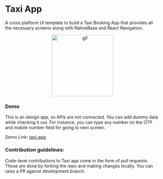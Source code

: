 # Taxi App

A cross platform UI template to build a Taxi Booking App that provides all the necessary screens along with NativeBase and React Navigation.

<p align="center">
    <img src="./assets/first.gif" width="200" alt="gif"/>
</p>

### Demo
This is an design app, so APIs are not connected. You can add dummy data while checking it out.
For instance, you can type any number on the OTP and mobile number field for going to next screen.

Demo Link: [taxi-app](https://madewithnativebase.com/projects/taxi-app)

### Contribution guidelines:

Code-level contributions to Taxi app come in the form of pull requests. These are done by forking the repo and making changes locally. You can raise a PR against development branch.
